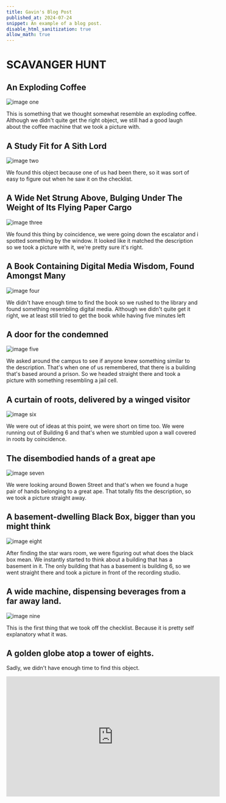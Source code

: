 ```yaml
---
title: Gavin's Blog Post
published_at: 2024-07-24
snippet: An example of a blog post.
disable_html_sanitization: true
allow_math: true
---
```


# SCAVANGER HUNT
## An Exploding Coffee 
![image one](photo1.JPG)


This is something that we thought somewhat resemble an exploding coffee. Although we didn't quite get the right object, we still had a good laugh about the coffee machine that we took a picture with.

## A Study Fit for A Sith Lord
![image two](photo2.JPG)


We found this object because one of us had been there, so it was sort of easy to figure out when he saw it on the checklist.

## A Wide Net Strung Above, Bulging Under The Weight of Its Flying Paper Cargo
![image three](photo3.JPG)

We found this thing by coincidence, we were going down the escalator and i spotted something by the window. It looked like it matched the description so we took a picture with it, we're pretty sure it's right.


## A Book Containing Digital Media Wisdom, Found Amongst Many
![image four](photo4.JPG)

We didn't have enough time to find the book so we rushed to the library and found something resembling digital media. Although we didn't quite get it right, we at least still tried to get the book while having five minutes left


## A door for the condemned
![image five](photo10.JPG)

We asked around the campus to see if anyone knew something similar to the description. That's when one of us remembered, that there is a building that's based around a prison. So we headed straight there and took a picture with something resembling a jail cell.



## A curtain of roots, delivered by a winged visitor
![image six](photo8.JPG)

We were out of ideas at this point, we were short on time too. We were running out of Building 6 and that's when we stumbled upon a wall covered in roots by coincidence.

## The disembodied hands of a great ape
![image seven](photo5.JPG)

We were looking around Bowen Street and that's when we found a huge pair of hands belonging to a great ape. That totally fits the description, so we took a picture straight away.

## A basement-dwelling Black Box, bigger than you might think
![image eight](photo11.JPG)

After finding the star wars room, we were figuring out what does the black box mean. We instantly started to think about a building that has a basement in it. The only building that has a basement is building 6, so we went straight there and took a picture in front of the recording studio.

## A wide machine, dispensing beverages from a far away land.
![image nine](photo6.JPG)

This is the first thing that we took off the checklist. Because it is pretty self explanatory what it was.

## A golden globe atop a tower of eights.

Sadly, we didn't have enough time to find this object.

<iframe width="560" height="315" src="https://www.youtube.com/embed/ljH1jYxxTF0?si=klUAlPPXI14_aSAj" title="YouTube video player" frameborder="0" allow="accelerometer; autoplay; clipboard-write; encrypted-media; gyroscope; picture-in-picture; web-share" referrerpolicy="strict-origin-when-cross-origin" allowfullscreen></iframe>

<script type="module">

    console.log (`hello world! 🚀`)

    const iframe  = document.getElementById (`coding_train_video`)
    iframe.width  = iframe.parentNode.scrollWidth
    iframe.height = iframe.width * 9 / 16



